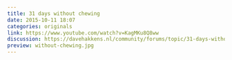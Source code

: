 ```yaml
---
title: 31 days without chewing
date: 2015-10-11 18:07
categories: originals
link: https://www.youtube.com/watch?v=KagMKu8Q8ww
discussion: https://davehakkens.nl/community/forums/topic/31-days-without-chewing/
preview: without-chewing.jpg
---
```

